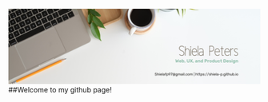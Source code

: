 ![Banner Image with text "Shiela Peters: Web, UX, and Product Design"](https://github.com/Shiela-P/Shiela-P/blob/main/Banner.png)
##Welcome to my github page!



<!--
**Shiela-P/Shiela-P** is a ✨ _special_ ✨ repository because its `README.md` (this file) appears on your GitHub profile.
-->
